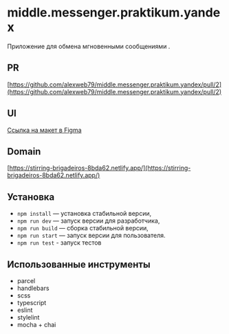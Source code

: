 # middle.messenger.praktikum.yandex

Приложение для обмена мгновенными сообщениями .

## PR
[https://github.com/alexweb79/middle.messenger.praktikum.yandex/pull/2](https://github.com/alexweb79/middle.messenger.praktikum.yandex/pull/2)

## UI
[Ссылка на макет в Figma](https://www.figma.com/file/jF5fFFzgGOxQeB4CmKWTiE/Chat_external_link?node-id=0%3A1)

## Domain  
[https://stirring-brigadeiros-8bda62.netlify.app/](https://stirring-brigadeiros-8bda62.netlify.app/)

## Установка
- `npm install` — установка стабильной версии,
- `npm run dev` — запуск версии для разработчика,
- `npm run build` — сборка стабильной версии,
- `npm run start` — запуск версии для пользователя.
- `npm run test` - запуск тестов

## Использованные инструменты
- parcel
- handlebars
- scss
- typescript
- eslint
- stylelint
- mocha + chai
